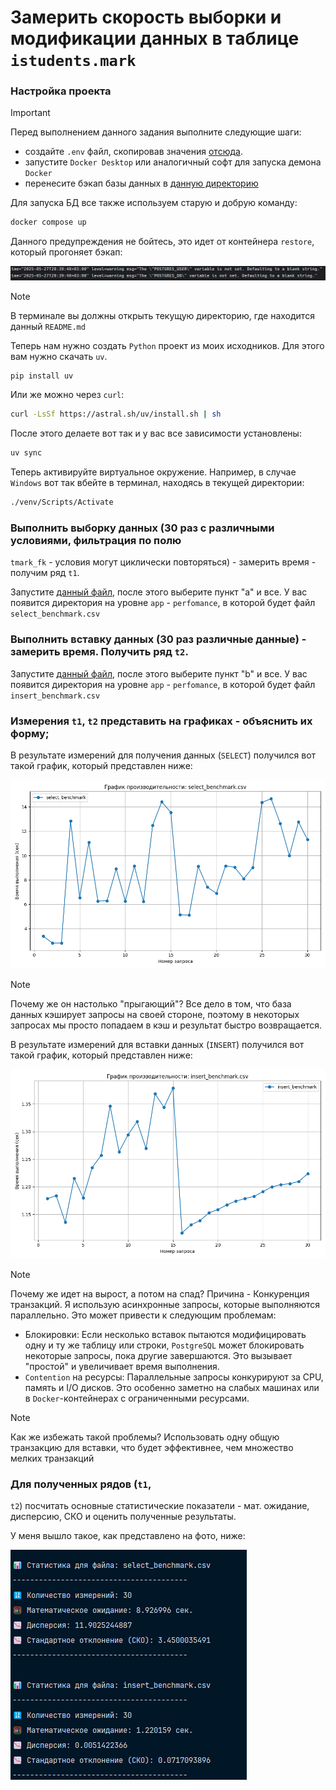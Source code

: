 # Замерить скорость выборки и модификации данных в таблице `istudents.mark`

### Настройка проекта

> [!IMPORTANT]
> Перед выполнением данного задания выполните следующие шаги:
> - создайте `.env` файл, скопировав значения [отсюда](.env.example).
> - запустите `Docker Desktop` или аналогичный софт для запуска демона `Docker`
> - перенесите бэкап базы данных в [данную директорию](scripts/restore)

Для запуска БД все также используем старую и добрую команду:

```bash
docker compose up
```

Данного предупреждения не бойтесь, это идет от контейнера `restore`, который прогоняет бэкап:

![warning.png](docs/1.png)

> [!NOTE]
> В терминале вы должны открыть текущую директорию, где находится данный `README.md`

Теперь нам нужно создать `Python` проект из моих исходников. Для этого вам нужно скачать `uv`.

```bash
pip install uv
```

Или же можно через `curl`:

```bash
curl -LsSf https://astral.sh/uv/install.sh | sh
```

После этого делаете вот так и у вас все зависимости установлены:

```bash
uv sync
```

Теперь активируйте виртуальное окружение. Например, в случае `Windows` вот так вбейте в терминал,
находясь в текущей директории:

```bash
./venv/Scripts/Activate
```

### Выполнить выборку данных (30 раз с различными условиями, фильтрация по полю
`tmark_fk` - условия могут циклически повторяться) - замерить время - получим ряд `t1`.

Запустите [данный файл](app/main.py), после этого выберите пункт "a" и все.
У вас появится директория на уровне `app` - `perfomance`, в которой будет файл `select_benchmark.csv`

### Выполнить вставку данных (30 раз различные данные) - замерить время. Получить ряд `t2`.

Запустите [данный файл](app/main.py), после этого выберите пункт "b" и все.
У вас появится директория на уровне `app` - `perfomance`, в которой будет файл `insert_benchmark.csv`

### Измерения `t1`, `t2` представить на графиках - объяснить их форму;

В результате измерений для получения данных (`SELECT`) получился вот такой график, который представлен ниже:

![select_benchmark_plot.png](docs/2.png)

> [!NOTE]
> Почему же он настолько "прыгающий"?
> Все дело в том, что база данных кэширует запросы на своей стороне, поэтому в некоторых запросах мы просто попадаем в
> кэш и результат быстро возвращается.

В результате измерений для вставки данных (`INSERT`) получился вот такой график, который представлен ниже:

![insertion_benchmark_plot.png](docs/3.png)

> [!NOTE]
> Почему же идет на вырост, а потом на спад?
> Причина - Конкуренция транзакций. Я использую асинхронные запросы, которые выполняются параллельно.
> Это может привести к следующим проблемам:
> - Блокировки: Если несколько вставок пытаются модифицировать одну и ту же таблицу или строки, `PostgreSQL` может
    блокировать некоторые запросы, пока другие завершаются. Это вызывает "простой" и увеличивает время выполнения.
> - `Contention` на ресурсы: Параллельные запросы конкурируют за CPU, память и I/O дисков. Это особенно заметно на
    слабых машинах или в `Docker`-контейнерах с ограниченными ресурсами.

> [!NOTE]
> Как же избежать такой проблемы?
> Использовать одну общую транзакцию для вставки, что будет эффективнее, чем множество мелких транзакций

### Для полученных рядов (`t1`,
`t2`) посчитать основные статистические показатели - мат. ожидание, дисперсию, СКО и оценить полученные результаты.

У меня вышло такое, как представлено на фото, ниже:

![statistics.png](docs/4.png)